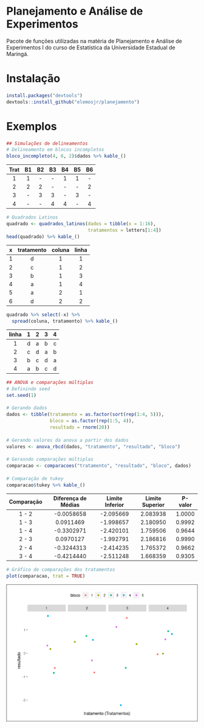 
# Planejamento e Análise de Experimentos

Pacote de funções utilizadas na matéria de Planejamento e Análise de
Experimentos I do curso de Estatística da Universidade Estadual de
Maringá.

# Instalação

``` r
install.packages("devtools")
devtools::install_github("elemosjr/planejamento")
```

# Exemplos

``` r
## Simulações de delineamentos
# Delineamento em blocos incompletos
bloco_incompleto(4, 6, 2)$dados %>% kable_()
```

| Trat | B1  | B2  | B3  | B4  | B5  | B6  |
|:----:|:---:|:---:|:---:|:---:|:---:|:---:|
|  1   |  1  | \-  | \-  |  1  |  1  | \-  |
|  2   |  2  |  2  | \-  | \-  | \-  |  2  |
|  3   | \-  |  3  |  3  | \-  |  3  | \-  |
|  4   | \-  | \-  |  4  |  4  | \-  |  4  |

``` r
# Quadrados Latinos
quadrado <- quadrados_latinos(dados = tibble(x = 1:16),
                              tratamentos = letters[1:4])
head(quadrado) %>% kable_()
```

|  x  | tratamento | coluna | linha |
|:---:|:----------:|:------:|:-----:|
|  1  |     d      |   1    |   1   |
|  2  |     c      |   1    |   2   |
|  3  |     b      |   1    |   3   |
|  4  |     a      |   1    |   4   |
|  5  |     a      |   2    |   1   |
|  6  |     d      |   2    |   2   |

``` r
quadrado %>% select(-x) %>%
  spread(coluna, tratamento) %>% kable_()
```

| linha |  1  |  2  |  3  |  4  |
|:-----:|:---:|:---:|:---:|:---:|
|   1   |  d  |  a  |  b  |  c  |
|   2   |  c  |  d  |  a  |  b  |
|   3   |  b  |  c  |  d  |  a  |
|   4   |  a  |  b  |  c  |  d  |

``` r
## ANOVA e comparações múltiplas
# Definindo seed
set.seed(1)
 
# Gerando dados
dados <- tibble(tratamento = as.factor(sort(rep(1:4, 5))),
                bloco = as.factor(rep(1:5, 4)),
                resultado = rnorm(20))

# Gerando valores da anova a partir dos dados
valores <- anova_rbcd(dados, "tratamento", "resultado", "bloco")

# Gerasndo comparações múltiplas 
comparacao <- comparacoes("tratamento", "resultado", "bloco", dados)

# Comparação de tukey
comparacao$tukey %>% kable_()
```

| Comparação | Diferença de Médias | Limite Inferior | Limite Superior | P-valor |
|:----------:|:-------------------:|:---------------:|:---------------:|:-------:|
|   1 - 2    |     -0.0058658      |    -2.095669    |    2.083938     | 1.0000  |
|   1 - 3    |      0.0911469      |    -1.998657    |    2.180950     | 0.9992  |
|   1 - 4    |     -0.3302971      |    -2.420101    |    1.759506     | 0.9644  |
|   2 - 3    |      0.0970127      |    -1.992791    |    2.186816     | 0.9990  |
|   2 - 4    |     -0.3244313      |    -2.414235    |    1.765372     | 0.9662  |
|   3 - 4    |     -0.4214440      |    -2.511248    |    1.668359     | 0.9305  |

``` r
# Gráfico de comparações dos tratamentos
plot(comparacao, trat = TRUE)
```

![](README_files/figure-gfm/exemplo-1.png)<!-- -->

<!--
# To Do

- [x] Pkgdown
- [x] README
- [x] Adicionar exemplos de cada funcao
-->
